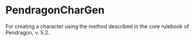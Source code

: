 # PendragonCharGen
For creating a character using the method described in the core rulebook of Pendragon, v. 5.2.
